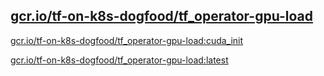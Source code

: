 
[gcr.io/tf-on-k8s-dogfood/tf_operator-gpu-load](https://hub.docker.com/r/anjia0532/tf-on-k8s-dogfood.tf_operator-gpu-load/tags/)
-----


[gcr.io/tf-on-k8s-dogfood/tf_operator-gpu-load:cuda_init](https://hub.docker.com/r/anjia0532/tf-on-k8s-dogfood.tf_operator-gpu-load/tags/)


[gcr.io/tf-on-k8s-dogfood/tf_operator-gpu-load:latest](https://hub.docker.com/r/anjia0532/tf-on-k8s-dogfood.tf_operator-gpu-load/tags/)


